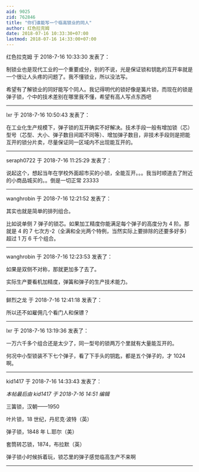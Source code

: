 ```yaml
---
aid: 9025
zid: 762846
title: "你们谁能写一个临高锁业的同人"
author: 红色拉克姆
date: 2018-07-16 10:33:30+07:00
lastmod: 2018-07-16 14:33:00+07:00
---
```


红色拉克姆 于 2018-7-16 10:33:30 发表了：

制锁业也是现代工业的一个重要成分，别的不说，光是保证锁和钥匙的互开率就是一个很让人头疼的问题了。我不懂锁业，所以没法写。

希望有了解锁业的同好能写个同人。我记得明代的锁好像是簧片锁，而现在的锁是弹子锁，个中的技术差别在哪里我不懂，希望有高人写点东西吧

---

lxr 于 2018-7-16 10:50:43 发表了：

在工业化生产规模下，弹子锁的互开确实不好解决。技术手段一般有增加锁（芯）型号（芯型、大小、弹子数目间距不同等）、增加弹子数目，非技术手段则是把能互开的锁分片卖，尽量保证同一区域内不出现能互开的。

---

seraph0722 于 2018-7-16 11:25:29 发表了：

说起这个，想起当年在学校外面超市买的小锁，全能互开。。。我当时顺道去了附近的小商品城买的。。倒是一切正常 23333

---

wanghrobin 于 2018-7-16 12:21:52 发表了：

其实也就是简单的排列组合。

比如说单侧 7 弹子的锁芯。如果加工精度你能满足每个弹子的高度分为 4 阶。那就是 4 的 7 七次方-2（全满和全光两个特例，当然实际上要排除的还要多好多）超过 1 万 6 千个组合。

---

wanghrobin 于 2018-7-16 12:23:53 发表了：

如果是双侧不对称，那就更加多了去了。

实际生产要看机加精度，弹簧和弹子的生产技术能力。

---

鲜烈之龙 于 2018-7-16 12:41:18 发表了：

所以还不如雇佣几个看门人和保镖？

---

lxr 于 2018-7-16 13:19:36 发表了：

一万六千多个组合还是太少了，同一型号的锁两万个里就有大量能互开的。

何况中小型锁装不下七个弹子，看了下手头的钥匙，都是五个弹子的，才 1024 啊。

---

kid1417 于 2018-7-16 14:33:43 发表了：

_本帖最后由 kid1417 于 2018-7-16 14:51 编辑_

三簧锁，汉朝——1950

叶片锁，18 世纪，丹尼克·波特（英）

弹子锁，1848 年 L.耶尔（美）

套筒转芯锁，1874，布拉默（英）

弹子锁小时候拆着玩，锁芯里的弹子感觉临高生产不来啊

---

